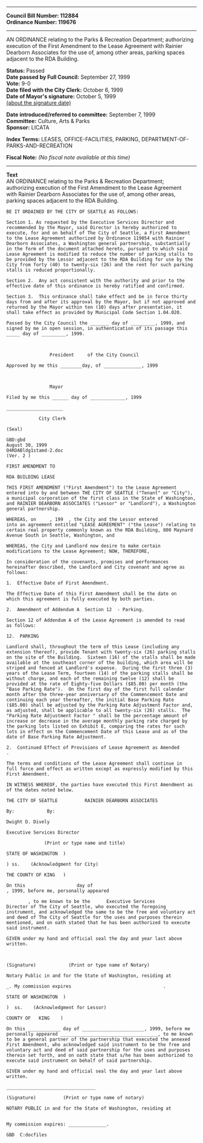 * * * * *  
  
**Council Bill Number: [](#h0)[](#h2)112884**   
**Ordinance Number: 119676**  
  
* * * * *  
  
AN ORDINANCE relating to the Parks & Recreation Department; authorizing execution of the First Amendment to the Lease Agreement with Rainier Dearborn Associates for the use of, among other areas, parking spaces adjacent to the RDA Building.  
  
**Status:** Passed   
**Date passed by Full Council:** September 27, 1999   
**Vote:** 9-0   
**Date filed with the City Clerk:** October 6, 1999   
**Date of Mayor's signature:** October 5, 1999   
[(about the signature date)](/~public/approvaldate.htm)   
  
  
**Date introduced/referred to committee:** September 7, 1999   
**Committee:** Culture, Arts & Parks   
**Sponsor:** LICATA   
  
**Index Terms:** LEASES, OFFICE-FACILITIES, PARKING, DEPARTMENT-OF-PARKS-AND-RECREATION  
  
**Fiscal Note:** *(No fiscal note available at this time)*  
  
* * * * *  
  
**Text**  
    AN ORDINANCE relating to the Parks & Recreation Department;  
    authorizing execution of the First Amendment to the Lease Agreement  
    with Rainier Dearborn Associates for the use of, among other areas,  
    parking spaces adjacent to the RDA Building.  
  
    BE IT ORDAINED BY THE CITY OF SEATTLE AS FOLLOWS:  
  
    Section 1. As requested by the Executive Services Director and  
    recommended by the Mayor, said Director is hereby authorized to  
    execute, for and on behalf of The City of Seattle, a First Amendment  
    to the Lease Agreement authorized by Ordinance 119054 with Rainier  
    Dearborn Associates, a Washington general partnership, substantially  
    in the form of the document attached hereto, pursuant to which said  
    Lease Agreement is modified to reduce the number of parking stalls to  
    be provided by the Lessor adjacent to the RDA Building for use by the  
    City from forty (40) to twenty-six (26) and the rent for such parking  
    stalls is reduced proportionally.  
  
    Section 2.  Any act consistent with the authority and prior to the  
    effective date of this ordinance is hereby ratified and confirmed.  
  
    Section 3.  This ordinance shall take effect and be in force thirty  
    days from and after its approval by the Mayor, but if not approved and  
    returned by the Mayor within ten (10) days after presentation, it  
    shall take effect as provided by Municipal Code Section 1.04.020.  
  
    Passed by the City Council the _______ day of _________, 1999, and  
    signed by me in open session, in authentication of its passage this  
    _____ day of _________, 1999.  
  
  
  
                    President     of the City Council  
  
    Approved by me this ________day, of ______________, 1999  
  
  
  
                    Mayor  
  
    Filed by me this ______ day of _____________, 1999  
  
    _____________________  
  
                City Clerk  
  
    (Seal)  
  
    GBD:gbd  
    August 30, 1999  
    O4RDABldg1stamd-2.doc  
    (Ver. 2 )  
  
    FIRST AMENDMENT TO  
  
    RDA BUILDING LEASE  
  
    THIS FIRST AMENDMENT ("First Amendment") to the Lease Agreement  
    entered into by and between THE CITY OF SEATTLE ("Tenant" or "City"),  
    a municipal corporation of the first class in the State of Washington,  
    and RAINIER DEARBORN ASSOCIATES ("Lessor" or "Landlord"), a Washington  
    general partnership.  
  
    WHEREAS, on     , 199  , the City and the Lessor entered  
    into an agreement entitled "LEASE AGREEMENT" ("the Lease") relating to  
    certain real property commonly known as the RDA Building, 800 Maynard  
    Avenue South in Seattle, Washington, and  
  
    WHEREAS, the City and Landlord now desire to make certain  
    modifications to the Lease Agreement; NOW, THEREFORE,  
  
    In consideration of the covenants, promises and performances  
    hereinafter described, the Landlord and City covenant and agree as  
    follows:  
  
    1.  Effective Date of First Amendment.  
  
    The Effective Date of this First Amendment shall be the date on  
    which this agreement is fully executed by both parties.  
  
    2.  Amendment of Addendum A  Section 12  - Parking.  
  
    Section 12 of Addendum A of the Lease Agreement is amended to read  
    as follows:  
  
    12.  PARKING  
  
    Landlord shall, throughout the term of this Lease (including any  
    extension thereof), provide Tenant with twenty-six (26) parking stalls  
    on the site of the Building.  Sixteen (16) of the stalls shall be made  
    available at the southeast corner of the building, which area will be  
    striped and fenced at Landlord's expense.  During the first three (3)  
    years of the Lease Term, fourteen (14) of the parking stalls shall be  
    without charge, and each of the remaining twelve (12) shall be  
    provided at the rate of Eighty-five Dollars ($85.00) per month (the  
    "Base Parking Rate").  On the first day of the first full calendar  
    month after the three-year anniversary of the Commencement Date and  
    continuing each year thereafter, the initial Base Parking Rate  
    ($85.00) shall be adjusted by the Parking Rate Adjustment Factor and,  
    as adjusted, shall be applicable to all twenty-six (26) stalls.  The  
    "Parking Rate Adjustment Factor " shall be the percentage amount of  
    increase or decrease in the average monthly parking rate charged by  
    the parking lots listed on Exhibit E, comparing the rates for such  
    lots in effect on the Commencement Date of this Lease and as of the  
    date of Base Parking Rate Adjustment.  
  
    2.  Continued Effect of Provisions of Lease Agreement as Amended  
    .  
  
    The terms and conditions of the Lease Agreement shall continue in  
    full force and effect as written except as expressly modified by this  
    First Amendment.  
  
    IN WITNESS WHEREOF, the parties have executed this First Amendment as  
    of the dates noted below.  
  
    THE CITY OF SEATTLE          RAINIER DEARBORN ASSOCIATES  
  
    By:            By:              
  
    Dwight D. Dively  
  
    Executive Services Director             
  
                  (Print or type name and title)  
  
    STATE OF WASHINGTON  )  
  
    ) ss.    (Acknowledgment for City)  
  
    THE COUNTY OF KING   )  
  
    On this                   day of   
    , 1999, before me, personally appeared  
  
            , to me known to be the      Executive Services  
    Director of The City of Seattle, who executed the foregoing  
    instrument, and acknowledged the same to be the free and voluntary act  
    and deed of The City of Seattle for the uses and purposes therein  
    mentioned, and on oath stated that he has been authorized to execute  
    said instrument.  
  
    GIVEN under my hand and official seal the day and year last above  
    written.  
  
                              
  
    (Signature)            (Print or type name of Notary)  
  
    Notary Public in and for the State of Washington, residing at   
  
    _. My commission expires                                  .  
  
    STATE OF WASHINGTON  )  
  
    )  ss.    (Acknowledgment for Lessor)  
  
    COUNTY OF   KING    )  
  
    On this ____________ day of _______________________, 1999, before me  
    personally appeared ____________________________________, to me known  
    to be a general partner of the partnership that executed the annexed  
    First Amendment, who acknowledged said instrument to be the free and  
    voluntary act and deed of said partnership for the uses and purposes  
    therein set forth, and on oath state that s/he has been authorized to  
    execute said instrument on behalf of said partnership.  
  
    GIVEN under my hand and official seal the day and year last above  
    written.  
  
    _________________________________                
  
    (Signature)          (Print or type name of notary)  
  
    NOTARY PUBLIC in and for the State of Washington, residing at  
  
  
    My commission expires: ______________.  
  
    GBD  C:docfiles  
